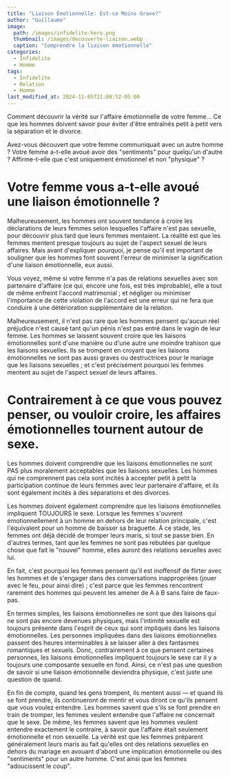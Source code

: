 ```yaml
---
title: "Liaison Émotionnelle: Est-ce Moins Grave?"
author: "Guillaume"
image: 
  path: /images/infidelite-hero.png
  thumbnail: /images/decouverte-liaison.webp
  caption: "Comprendre la liaison émotionnelle"
categories:
  - Infidelite
  - Homme
tags:
  - Infidelite
  - Relation
  - Homme
last_modified_at: 2024-11-05T21:00:52-05:00
---
```

Comment découvrir la vérité sur l'affaire émotionnelle de votre femme... Ce que les hommes doivent savoir pour éviter d'être entraînés petit à petit vers la séparation et le divorce.

Avez-vous découvert que votre femme communiquait avec un autre homme ? Votre femme a-t-elle avoué avoir des "sentiments" pour quelqu'un d'autre ? Affirme-t-elle que c'est uniquement émotionnel et non "physique" ?

# Votre femme vous a-t-elle avoué une liaison émotionnelle ?

Malheureusement, les hommes ont souvent tendance à croire les déclarations de leurs femmes selon lesquelles l'affaire n'est pas sexuelle, pour découvrir plus tard que leurs femmes mentaient. La réalité est que les femmes mentent presque toujours au sujet de l'aspect sexuel de leurs affaires. Mais avant d'expliquer pourquoi, je pense qu'il est important de souligner que les hommes font souvent l'erreur de minimiser la signification d'une liaison émotionnelle, eux aussi.

Vous voyez, même si votre femme n'a pas de relations sexuelles avec son partenaire d'affaire (ce qui, encore une fois, est très improbable), elle a tout de même enfreint l'accord matrimonial ; et négliger ou minimiser l'importance de cette violation de l'accord est une erreur qui ne fera que conduire à une détérioration supplémentaire de la relation.

Malheureusement, il n'est pas rare que les hommes pensent qu'aucun réel préjudice n'est causé tant qu'un pénis n'est pas entré dans le vagin de leur femme. Les hommes se laissent souvent croire que les liaisons émotionnelles sont d'une manière ou d'une autre une moindre trahison que les liaisons sexuelles. Ils se trompent en croyant que les liaisons émotionnelles ne sont pas aussi graves ou destructrices pour le mariage que les liaisons sexuelles ; et c'est précisément pourquoi les femmes mentent au sujet de l'aspect sexuel de leurs affaires.

# Contrairement à ce que vous pouvez penser, ou vouloir croire, les affaires émotionnelles tournent autour de sexe.

Les hommes doivent comprendre que les liaisons émotionnelles ne sont PAS plus moralement acceptables que les liaisons sexuelles. Les hommes qui ne comprennent pas cela sont incités à accepter petit à petit la participation continue de leurs femmes avec leur partenaire d'affaire, et ils sont également incités à des séparations et des divorces.

Les hommes doivent également comprendre que les liaisons émotionnelles impliquent TOUJOURS le sexe. Lorsque les femmes s'ouvrent émotionnellement à un homme en dehors de leur relation principale, c'est l'équivalent pour un homme de baisser sa braguette. À ce stade, les femmes ont déjà décidé de tromper leurs maris, si tout se passe bien. En d'autres termes, tant que les femmes ne sont pas rebutées par quelque chose que fait le "nouvel" homme, elles auront des relations sexuelles avec lui.

En fait, c'est pourquoi les femmes pensent qu'il est inoffensif de flirter avec les hommes et de s'engager dans des conversations inappropriées (jouer avec le feu, pour ainsi dire) ; c'est parce que les femmes rencontrent rarement des hommes qui peuvent les amener de A à B sans faire de faux-pas.

En termes simples, les liaisons émotionnelles ne sont que des liaisons qui ne sont pas encore devenues physiques, mais l'intimité sexuelle est toujours présente dans l'esprit de ceux qui sont impliqués dans les liaisons émotionnelles. Les personnes impliquées dans des liaisons émotionnelles passent des heures interminables à se laisser aller à des fantasmes romantiques et sexuels. Donc, contrairement à ce que pensent certaines personnes, les liaisons émotionnelles impliquent toujours le sexe car il y a toujours une composante sexuelle en fond. Ainsi, ce n'est pas une question de savoir si une liaison émotionnelle deviendra physique, c'est juste une question de quand.

En fin de compte, quand les gens trompent, ils mentent aussi — et quand ils se font prendre, ils continueront de mentir et vous diront ce qu'ils pensent que vous voulez entendre. Les hommes savent que s'ils se font prendre en train de tromper, les femmes veulent entendre que l'affaire ne concernait que le sexe. De même, les femmes savent que les hommes veulent entendre exactement le contraire, à savoir que l'affaire était seulement émotionnelle et non sexuelle. La vérité est que les femmes préparent généralement leurs maris au fait qu'elles ont des relations sexuelles en dehors du mariage en avouant d'abord une implication émotionnelle ou des "sentiments" pour un autre homme. C'est ainsi que les femmes "adoucissent le coup".

[//]: # "TODO: Insert links"